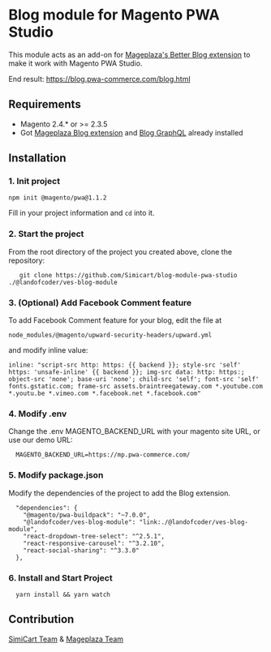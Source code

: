 # Blog module for Magento PWA Studio

This module acts as an add-on for [Mageplaza's Better Blog extension](https://www.mageplaza.com/magento-2-better-blog/) to make it work with Magento PWA Studio.

End result: https://blog.pwa-commerce.com/blog.html

## Requirements

- Magento 2.4.* or >= 2.3.5
- Got [Mageplaza Blog extension](https://www.mageplaza.com/magento-2-better-blog/) and [Blog GraphQL](https://github.com/mageplaza/magento-2-blog-graphql) already installed

## Installation

### 1. Init project
```
npm init @magento/pwa@1.1.2
```

Fill in your project information and `cd` into it.

### 2. Start the project

From the root directory of the project you created above, clone the repository:

```
   git clone https://github.com/Simicart/blog-module-pwa-studio ./@landofcoder/ves-blog-module
```

### 3. (Optional) Add Facebook Comment feature

To add Facebook Comment feature for your blog, edit the file at
```
node_modules/@magento/upward-security-headers/upward.yml
```

and modify inline value:

```
inline: "script-src http: https: {{ backend }}; style-src 'self' https: 'unsafe-inline' {{ backend }}; img-src data: http: https:; object-src 'none'; base-uri 'none'; child-src 'self'; font-src 'self' fonts.gstatic.com; frame-src assets.braintreegateway.com *.youtube.com *.youtu.be *.vimeo.com *.facebook.net *.facebook.com"
```

### 4. Modify .env

Change the .env MAGENTO_BACKEND_URL with your magento site URL, or use our demo URL:

```
  MAGENTO_BACKEND_URL=https://mp.pwa-commerce.com/
```
### 5. Modify package.json

Modify the dependencies of the project to add the Blog extension.

```
  "dependencies": {
    "@magento/pwa-buildpack": "~7.0.0",
    "@landofcoder/ves-blog-module": "link:./@landofcoder/ves-blog-module",
    "react-dropdown-tree-select": "^2.5.1",
    "react-responsive-carousel": "^3.2.10",
    "react-social-sharing": "^3.3.0"
  },
```

### 6. Install and Start Project

```
  yarn install && yarn watch
```

## Contribution

[SimiCart Team](https://www.simicart.com/pwa.html/) & [Mageplaza Team](https://www.mageplaza.com/)
